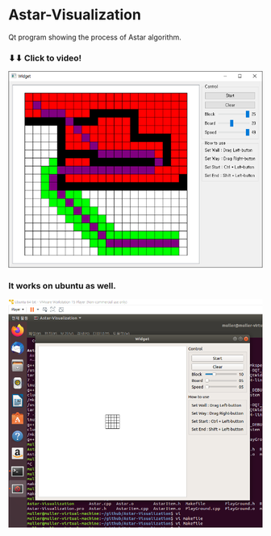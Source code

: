 # Astar-Visualization
Qt program showing the process of Astar algorithm.



### ⬇⬇ Click to video!

[![](result.png)](https://www.youtube.com/watch?v=BKCspx4PZUA)






### It works on ubuntu as well.

![](ubuntu.png)